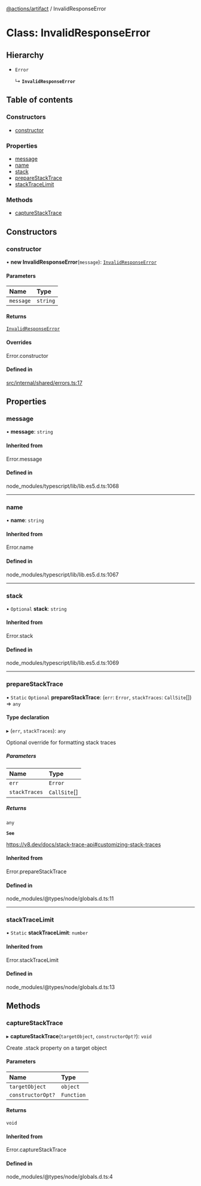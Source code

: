 [@actions/artifact](../README.md) / InvalidResponseError

# Class: InvalidResponseError

## Hierarchy

- `Error`

  ↳ **`InvalidResponseError`**

## Table of contents

### Constructors

- [constructor](InvalidResponseError.md#constructor)

### Properties

- [message](InvalidResponseError.md#message)
- [name](InvalidResponseError.md#name)
- [stack](InvalidResponseError.md#stack)
- [prepareStackTrace](InvalidResponseError.md#preparestacktrace)
- [stackTraceLimit](InvalidResponseError.md#stacktracelimit)

### Methods

- [captureStackTrace](InvalidResponseError.md#capturestacktrace)

## Constructors

### constructor

• **new InvalidResponseError**(`message`): [`InvalidResponseError`](InvalidResponseError.md)

#### Parameters

| Name | Type |
| :------ | :------ |
| `message` | `string` |

#### Returns

[`InvalidResponseError`](InvalidResponseError.md)

#### Overrides

Error.constructor

#### Defined in

[src/internal/shared/errors.ts:17](https://github.com/actions/toolkit/blob/f522fdf/packages/artifact/src/internal/shared/errors.ts#L17)

## Properties

### message

• **message**: `string`

#### Inherited from

Error.message

#### Defined in

node_modules/typescript/lib/lib.es5.d.ts:1068

___

### name

• **name**: `string`

#### Inherited from

Error.name

#### Defined in

node_modules/typescript/lib/lib.es5.d.ts:1067

___

### stack

• `Optional` **stack**: `string`

#### Inherited from

Error.stack

#### Defined in

node_modules/typescript/lib/lib.es5.d.ts:1069

___

### prepareStackTrace

▪ `Static` `Optional` **prepareStackTrace**: (`err`: `Error`, `stackTraces`: `CallSite`[]) => `any`

#### Type declaration

▸ (`err`, `stackTraces`): `any`

Optional override for formatting stack traces

##### Parameters

| Name | Type |
| :------ | :------ |
| `err` | `Error` |
| `stackTraces` | `CallSite`[] |

##### Returns

`any`

**`See`**

https://v8.dev/docs/stack-trace-api#customizing-stack-traces

#### Inherited from

Error.prepareStackTrace

#### Defined in

node_modules/@types/node/globals.d.ts:11

___

### stackTraceLimit

▪ `Static` **stackTraceLimit**: `number`

#### Inherited from

Error.stackTraceLimit

#### Defined in

node_modules/@types/node/globals.d.ts:13

## Methods

### captureStackTrace

▸ **captureStackTrace**(`targetObject`, `constructorOpt?`): `void`

Create .stack property on a target object

#### Parameters

| Name | Type |
| :------ | :------ |
| `targetObject` | `object` |
| `constructorOpt?` | `Function` |

#### Returns

`void`

#### Inherited from

Error.captureStackTrace

#### Defined in

node_modules/@types/node/globals.d.ts:4
